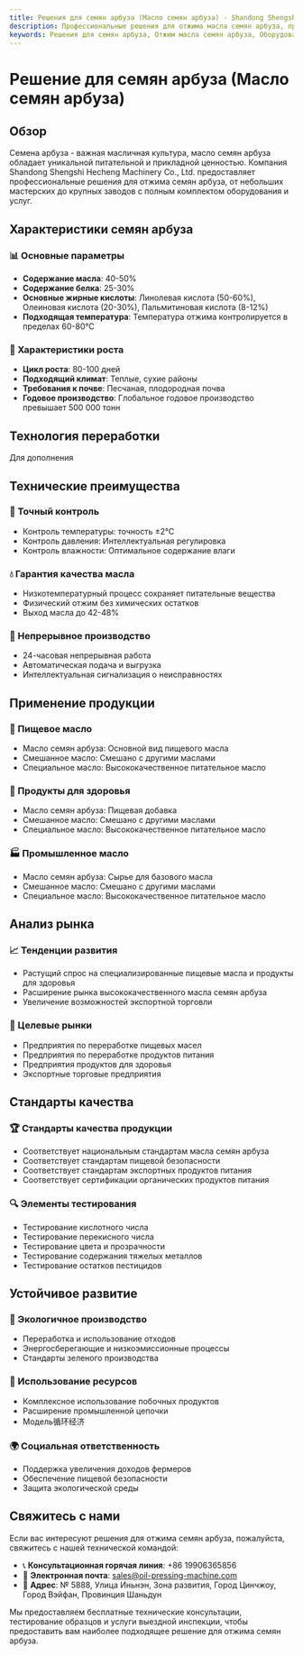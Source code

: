 ```yaml
---
title: Решения для семян арбуза (Масло семян арбуза) - Shandong Shengshi Hecheng Machinery Co., Ltd.
description: Профессиональные решения для отжима масла семян арбуза, предоставление оборудования и технических услуг по переработке масла семян арбуза, содержание масла 40-50%, использование подходящего процесса отжима для выделения питательной ценности, удовлетворяющие различные потребности от небольших мастерских до крупных заводов.
keywords: Решения для семян арбуза, Отжим масла семян арбуза, Оборудование для переработки семян арбуза, Линия производства масла семян арбуза, Пресс для масла семян арбуза, Экстракция масла семян арбуза, Переработка масличных семян семян арбуза, Оборудование для отжима масла семян арбуза, Оборудование для производства масла семян арбуза, Завод по переработке масла семян арбуза
---
```


# Решение для семян арбуза (Масло семян арбуза)

## Обзор

Семена арбуза - важная масличная культура, масло семян арбуза обладает уникальной питательной и прикладной ценностью. Компания Shandong Shengshi Hecheng Machinery Co., Ltd. предоставляет профессиональные решения для отжима семян арбуза, от небольших мастерских до крупных заводов с полным комплектом оборудования и услуг.

## Характеристики семян арбуза

### 📊 Основные параметры
- **Содержание масла**: 40-50%
- **Содержание белка**: 25-30%
- **Основные жирные кислоты**: Линолевая кислота (50-60%), Олеиновая кислота (20-30%), Пальмитиновая кислота (8-12%)
- **Подходящая температура**: Температура отжима контролируется в пределах 60-80℃

### 🌱 Характеристики роста
- **Цикл роста**: 80-100 дней
- **Подходящий климат**: Теплые, сухие районы
- **Требования к почве**: Песчаная, плодородная почва
- **Годовое производство**: Глобальное годовое производство превышает 500 000 тонн

## Технология переработки

Для дополнения

## Технические преимущества

### 🎯 Точный контроль
- Контроль температуры: точность ±2℃
- Контроль давления: Интеллектуальная регулировка
- Контроль влажности: Оптимальное содержание влаги

### 💧 Гарантия качества масла
- Низкотемпературный процесс сохраняет питательные вещества
- Физический отжим без химических остатков
- Выход масла до 42-48%

### 🔄 Непрерывное производство
- 24-часовая непрерывная работа
- Автоматическая подача и выгрузка
- Интеллектуальная сигнализация о неисправностях

## Применение продукции

### 🍳 Пищевое масло
- Масло семян арбуза: Основной вид пищевого масла
- Смешанное масло: Смешано с другими маслами
- Специальное масло: Высококачественное питательное масло

### 💊 Продукты для здоровья
- Масло семян арбуза: Пищевая добавка
- Смешанное масло: Смешано с другими маслами
- Специальное масло: Высококачественное питательное масло

### 🏭 Промышленное масло
- Масло семян арбуза: Сырье для базового масла
- Смешанное масло: Смешано с другими маслами
- Специальное масло: Высококачественное питательное масло

## Анализ рынка

### 📈 Тенденции развития
- Растущий спрос на специализированные пищевые масла и продукты для здоровья
- Расширение рынка высококачественного масла семян арбуза
- Увеличение возможностей экспортной торговли

### 🎯 Целевые рынки
- Предприятия по переработке пищевых масел
- Предприятия по переработке продуктов питания
- Предприятия продуктов для здоровья
- Экспортные торговые предприятия

## Стандарты качества

### 🏆 Стандарты качества продукции
- Соответствует национальным стандартам масла семян арбуза
- Соответствует стандартам пищевой безопасности
- Соответствует стандартам экспортных продуктов питания
- Соответствует сертификации органических продуктов питания

### 🔍 Элементы тестирования
- Тестирование кислотного числа
- Тестирование перекисного числа
- Тестирование цвета и прозрачности
- Тестирование содержания тяжелых металлов
- Тестирование остатков пестицидов

## Устойчивое развитие

### 🌱 Экологичное производство
- Переработка и использование отходов
- Энергосберегающие и низкоэмиссионные процессы
- Стандарты зеленого производства

### 🔄 Использование ресурсов
- Комплексное использование побочных продуктов
- Расширение промышленной цепочки
- Модель循环经济

### 🌍 Социальная ответственность
- Поддержка увеличения доходов фермеров
- Обеспечение пищевой безопасности
- Защита экологической среды

## Свяжитесь с нами

Если вас интересуют решения для отжима семян арбуза, пожалуйста, свяжитесь с нашей технической командой:

- 📞 **Консультационная горячая линия**: +86 19906365856
- 📧 **Электронная почта**: sales@oil-pressing-machine.com
- 📍 **Адрес**: № 5888, Улица Иньнэн, Зона развития, Город Цинчжоу, Город Вэйфан, Провинция Шаньдун

Мы предоставляем бесплатные технические консультации, тестирование образцов и услуги выездной инспекции, чтобы предоставить вам наиболее подходящее решение для отжима семян арбуза.